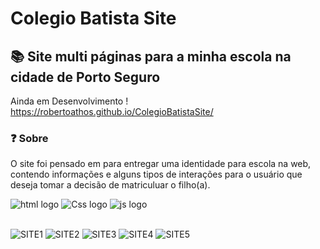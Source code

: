 # Colegio Batista Site
## 📚 Site multi páginas para a minha escola na cidade de Porto Seguro

Ainda em Desenvolvimento !
https://robertoathos.github.io/ColegioBatistaSite/

### ❓ Sobre
O site foi pensado em para entregar uma identidade para escola na web, contendo informações e alguns tipos de interações para o usuário que deseja tomar a decisão de matriculuar o filho(a).

<div>
<img alt="html logo" src="https://img.shields.io/badge/HTML5-E34F26?style=for-the-badge&logo=html5&logoColor=white" />
<img alt="Css logo" src="https://img.shields.io/badge/CSS3-1572B6?style=for-the-badge&logo=css3&logoColor=white"/>
<img alt="js logo" src="https://img.shields.io/badge/JavaScript-F7DF1E?style=for-the-badge&logo=javascript&logoColor=black" />
 
</div> <br>
  
  
![SITE1](https://user-images.githubusercontent.com/94712001/175812033-de4cfda2-823e-4cc5-affe-79be4836b3e7.png)
![SITE2](https://user-images.githubusercontent.com/94712001/175812036-66955ef9-d947-4091-beb2-26205976862b.png)
![SITE3](https://user-images.githubusercontent.com/94712001/175812037-9f2e1c71-6657-45f4-997e-ba825c33fb94.png)
![SITE4](https://user-images.githubusercontent.com/94712001/175812038-5158bf9f-9677-479b-99db-4a13cecad82f.png)
![SITE5](https://user-images.githubusercontent.com/94712001/175812030-6bf59a2b-503f-48fd-af4f-c12d5d43ae38.png)


 
